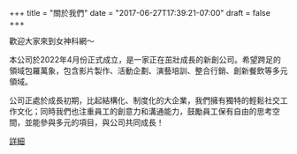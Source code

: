 +++
title = "關於我們"
date = "2017-06-27T17:39:21-07:00"
draft = false
+++

歡迎大家來到女神科網～

本公司於2022年4月份正式成立，是一家正在茁壯成長的新創公司。希望跨足的領域包羅萬象，包含影片製作、活動企劃、演藝培訓、整合行銷、創新餐飲等多元領域。

公司正處於成長初期，比起結構化、制度化的大企業，我們擁有獨特的輕鬆社交工作文化；同時我們也注重員工的創意力和溝通能力，鼓勵員工保有自由的思考空間，並能參與多元的項目，與公司共同成長！

[詳細](./zh-tw/about_detail)